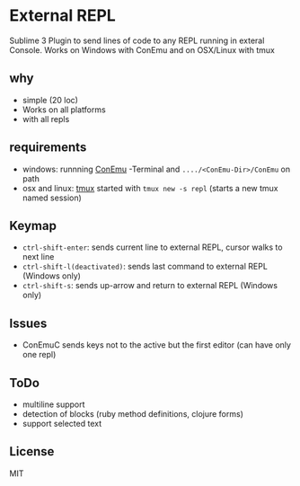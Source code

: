 # External REPL 
Sublime 3 Plugin to send lines of code to any REPL running in exteral Console.
Works on Windows with ConEmu and on OSX/Linux with tmux

## why
- simple (20 loc)
- Works on all platforms
- with all repls

## requirements
* windows: runnning [ConEmu](https://github.com/Maximus5/ConEmu)
-Terminal and `..../<ConEmu-Dir>/ConEmu` on path
* osx and linux: [tmux](http://tmux.sourceforge.net) started with `tmux new -s repl` (starts a new tmux named session)

## Keymap
* `ctrl-shift-enter`: sends current line to external REPL, cursor walks to next line 
* `ctrl-shift-l(deactivated)`: sends last command to external REPL (Windows only)
* `ctrl-shift-s`: sends up-arrow and return to external REPL (Windows only) 

## Issues
- ConEmuC sends keys not to the active but the first editor (can have only one repl)

## ToDo
- multiline support 
- detection of blocks (ruby method definitions, clojure forms)
- support selected text

## License
MIT
